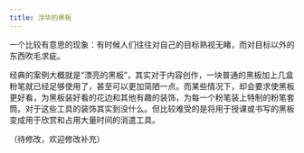 ```yaml
---
title: 浮华的黑板
---
```


一个比较有意思的现象：有时候人们往往对自己的目标熟视无睹，而对目标以外的东西吹毛求疵。

经典的案例大概就是“漂亮的黑板”，其实对于内容创作，一块普通的黑板加上几盒粉笔就已经足够使用了，甚至可以更加简陋一点。而某些情况下，却会要求使黑板更好看，为黑板装好看的花边和其他有趣的装饰，为每一个粉笔装上特制的粉笔套筒。对于这些工具的装饰其实到没什么。但比较难受的是将用于授课或书写的黑板变成用于欣赏和占用大量时间的消遣工具。

（待修改，欢迎修改补充）
